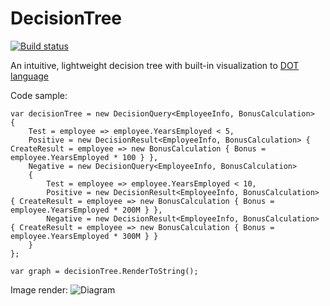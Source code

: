 # DecisionTree
[![Build status](https://ci.appveyor.com/api/projects/status/607lif1gkfydoy9i?svg=true)](https://ci.appveyor.com/project/christophevr/decisiontree)

An intuitive, lightweight decision tree with built-in visualization to [DOT language](https://en.wikipedia.org/wiki/DOT_language)

Code sample:
```
var decisionTree = new DecisionQuery<EmployeeInfo, BonusCalculation>
{
	Test = employee => employee.YearsEmployed < 5,
	Positive = new DecisionResult<EmployeeInfo, BonusCalculation> { CreateResult = employee => new BonusCalculation { Bonus = employee.YearsEmployed * 100 } },
	Negative = new DecisionQuery<EmployeeInfo, BonusCalculation>
	{
		Test = employee => employee.YearsEmployed < 10,
		Positive = new DecisionResult<EmployeeInfo, BonusCalculation> { CreateResult = employee => new BonusCalculation { Bonus = employee.YearsEmployed * 200M } },
		Negative = new DecisionResult<EmployeeInfo, BonusCalculation> { CreateResult = employee => new BonusCalculation { Bonus = employee.YearsEmployed * 300M } }
	}
};

var graph = decisionTree.RenderToString();
```

Image render:
![Diagram](https://i.imgur.com/j7KHMt8.png)
